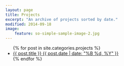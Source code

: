 ```yaml
---
layout: page
title: Projects
excerpt: "An archive of projects sorted by date."
modified: 2014-09-18
image:
    feature: so-simple-sample-image-2.jpg
---
```


<ul class="post-list">
{% for post in site.categories.projects %} 
  <li><article><a href="{{ site.url }}{{ post.url }}">{{ post.title }} <span class="entry-date"><time datetime="{{ post.date | date_to_xmlschema }}">{{ post.date | date: "%B %d, %Y" }}</time></span></a></article></li>
{% endfor %}
</ul>
